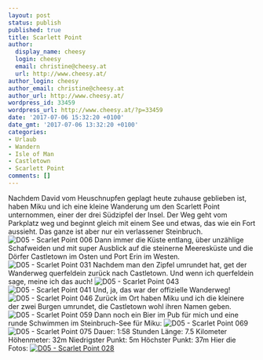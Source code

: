 ```yaml
---
layout: post
status: publish
published: true
title: Scarlett Point
author:
  display_name: cheesy
  login: cheesy
  email: christine@cheesy.at
  url: http://www.cheesy.at/
author_login: cheesy
author_email: christine@cheesy.at
author_url: http://www.cheesy.at/
wordpress_id: 33459
wordpress_url: http://www.cheesy.at/?p=33459
date: '2017-07-06 15:32:20 +0100'
date_gmt: '2017-07-06 13:32:20 +0100'
categories:
- Urlaub
- Wandern
- Isle of Man
- Castletown
- Scarlett Point
comments: []
---
```

Nachdem David vom Heuschnupfen geplagt heute zuhause geblieben ist, haben Miku und ich eine kleine Wanderung um den Scarlett Point unternommen, einer der drei Südzipfel der Insel. Der Weg geht vom Parkplatz weg und beginnt gleich mit einem See und etwas, das wie ein Fort aussieht. Das ganze ist aber nur ein verlassener Steinbruch.
![D05 - Scarlet Point 006](http://www.cheesy.at/wp-content/uploads/D05-Scarlet-Point-006.jpg)
Dann immer die Küste entlang, über unzählige Schafweiden und mit super Ausblick auf die steinerne Meeresküste und die Dörfer Castletown im Osten und Port Erin im Westen.
![D05 - Scarlet Point 031](http://www.cheesy.at/wp-content/uploads/D05-Scarlet-Point-031.jpg)
Nachdem man den Zipfel umrundet hat, get der Wanderweg querfeldein zurück nach Castletown. Und wenn ich querfeldein sage, meine ich das auch!
![D05 - Scarlet Point 043](http://www.cheesy.at/wp-content/uploads/D05-Scarlet-Point-043.jpg)
 ![D05 - Scarlet Point 041](http://www.cheesy.at/wp-content/uploads/D05-Scarlet-Point-041.jpg)
Und, ja, das war der offizielle Wanderweg!
![D05 - Scarlet Point 046](http://www.cheesy.at/wp-content/uploads/D05-Scarlet-Point-046.jpg)
Zurück im Ort haben Miku und ich die kleinere der zwei Burgen umrundet, die Castletown wohl ihren Namen geben.
![D05 - Scarlet Point 059](http://www.cheesy.at/wp-content/uploads/D05-Scarlet-Point-059.jpg)
Dann noch ein Bier im Pub für mich und eine runde Schwimmen im Steinbruch-See für Miku:
![D05 - Scarlet Point 069](http://www.cheesy.at/wp-content/uploads/D05-Scarlet-Point-069.jpg)
 ![D05 - Scarlet Point 075](http://www.cheesy.at/wp-content/uploads/D05-Scarlet-Point-075.jpg)
Dauer: 1:58 Stunden
Länge: 7.5 Kilometer
Höhenmeter: 32m
Niedrigster Punkt: 5m
Höchster Punkt: 37m
Hier die Fotos:
[![D05 - Scarlet Point 028](http://www.cheesy.at/wp-content/uploads/D05-Scarlet-Point-028.jpg)](http://www.cheesy.at/fotos/urlaub/isle-of-man/day-5-scarlett-point/)
